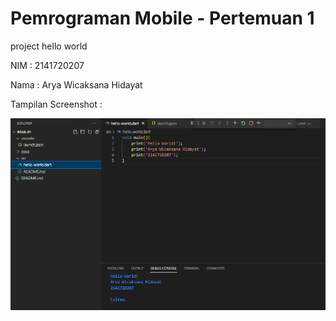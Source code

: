 # Pemrograman Mobile - Pertemuan 1

project hello world

NIM : 2141720207

Nama : Arya Wicaksana Hidayat

Tampilan Screenshot :

![Screenshot hello_world](docs/hello_world.png)
